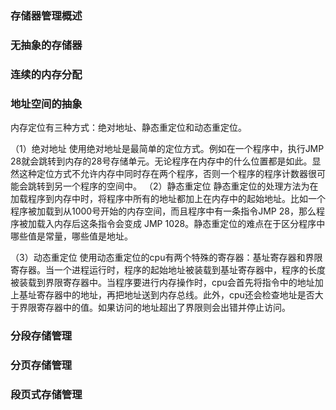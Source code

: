 ### 存储器管理概述

### 无抽象的存储器

### 连续的内存分配

### 地址空间的抽象

内存定位有三种方式：绝对地址、静态重定位和动态重定位。 

（1）绝对地址 使用绝对地址是最简单的定位方式。例如在一个程序中，执行JMP 28就会跳转到内存的28号存储单元。无论程序在内存中的什么位置都是如此。显然这种定位方式不允许内存中同时存在两个程序，否则一个程序的程序计数器很可能会跳转到另一个程序的空间中。 （2）静态重定位 静态重定位的处理方法为在加载程序到内存中时，将程序中所有的地址都加上在内存中的起始地址。比如一个程序被加载到从1000号开始的内存空间，而且程序中有一条指令JMP 28，那么程序被加载入内存后这条指令会变成 JMP 1028。静态重定位的难点在于区分程序中哪些值是常量，哪些值是地址。

（3）动态重定位 使用动态重定位的cpu有两个特殊的寄存器：基址寄存器和界限寄存器。当一个进程运行时，程序的起始地址被装载到基址寄存器中，程序的长度被装载到界限寄存器中。当程序要进行内存操作时，cpu会首先将指令中的地址加上基址寄存器中的地址，再把地址送到内存总线。此外，cpu还会检查地址是否大于界限寄存器中的值。如果访问的地址超出了界限则会出错并停止访问。

### 分段存储管理

### 分页存储管理

### 段页式存储管理